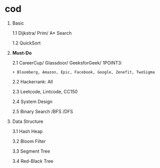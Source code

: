 cod
===
1. Basic
   
   1.1 Dijkstra/ Prim/ A* Search

   1.2 QuickSort

2. **Must-Do**

   2.1 CareerCup/ Glassdoor/ GeeksforGeek/ 1POINT3: 
       
       + Bloomberg, Amazon, Epic, Facebook, Google, Zenefit, TwoSigma
   
   2.2 Hackerrank: All
   
   2.3 Leetcode, Lintcode, CC150
   
   2.4 System Design
   
   2.5 Binary Search /BFS /DFS

3. Data Structure

   3.1 Hash Heap
   
   3.2 Bloom Filter
   
   3.3 Segment Tree
   
   3.4 Red-Black Tree
   
